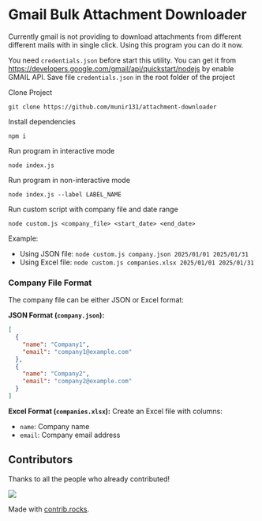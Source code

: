 # Gmail Bulk Attachment Downloader

Currently gmail is not providing to download attachments from different different mails with in single click. Using this program you can do it now.

You need `credentials.json` before start this utility. You can get it from https://developers.google.com/gmail/api/quickstart/nodejs by enable GMAIL API.
Save file `credentials.json` in the root folder of the project

Clone Project

`git clone https://github.com/munir131/attachment-downloader`

Install dependencies

`npm i`

Run program in interactive mode

`node index.js`

Run program in non-interactive mode

`node index.js --label LABEL_NAME`

Run custom script with company file and date range

`node custom.js <company_file> <start_date> <end_date>`

Example:

- Using JSON file: `node custom.js company.json 2025/01/01 2025/01/31`
- Using Excel file: `node custom.js companies.xlsx 2025/01/01 2025/01/31`

### Company File Format

The company file can be either JSON or Excel format:

**JSON Format (`company.json`):**

```json
[
  {
    "name": "Company1",
    "email": "company1@example.com"
  },
  {
    "name": "Company2",
    "email": "company2@example.com"
  }
]
```

**Excel Format (`companies.xlsx`):**
Create an Excel file with columns:

- `name`: Company name
- `email`: Company email address

## Contributors

Thanks to all the people who already contributed!

<a href="https://github.com/munir131/attachment-downloader/graphs/contributors">
  <img src="https://contrib.rocks/image?repo=munir131/attachment-downloader" />
</a>

Made with [contrib.rocks](https://contrib.rocks).
